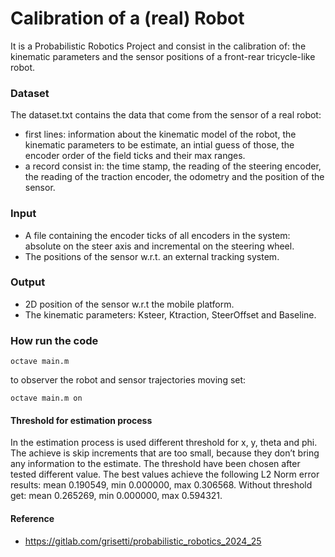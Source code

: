 # Calibration of a (real) Robot
It is a Probabilistic Robotics Project and consist in the calibration of: the kinematic parameters and the sensor positions of a front-rear tricycle-like robot.

### Dataset
The dataset.txt contains the data that come from the sensor of a real robot:
- first lines: information about the kinematic model of the robot, the kinematic parameters to be estimate, an intial guess of those, the encoder order of the field ticks and their max ranges.
- a record consist in: the time stamp, the reading of the steering encoder, the reading of the traction encoder, the odometry and the position of the sensor.

### Input
- A file containing the encoder ticks of all encoders in the system: absolute on the steer axis and incremental on the steering wheel.
- The positions of the sensor w.r.t. an external tracking system.

### Output
- 2D position of the sensor w.r.t the mobile platform.
- The kinematic parameters: Ksteer, Ktraction, SteerOffset and Baseline.

### How run the code
```shell
octave main.m
```
to observer the robot and sensor trajectories moving set:
```shell
octave main.m on
```

#### Threshold for estimation process
In the estimation process is used different threshold for x, y, theta and phi. The achieve is skip increments that are too small, because they don’t bring any information to the estimate. The threshold have been chosen after tested different value. The best values achieve the following L2 Norm error results: mean 0.190549, min 0.000000, max 0.306568. Without threshold get: mean 0.265269, min 0.000000, max 0.594321.

#### Reference
- https://gitlab.com/grisetti/probabilistic_robotics_2024_25
